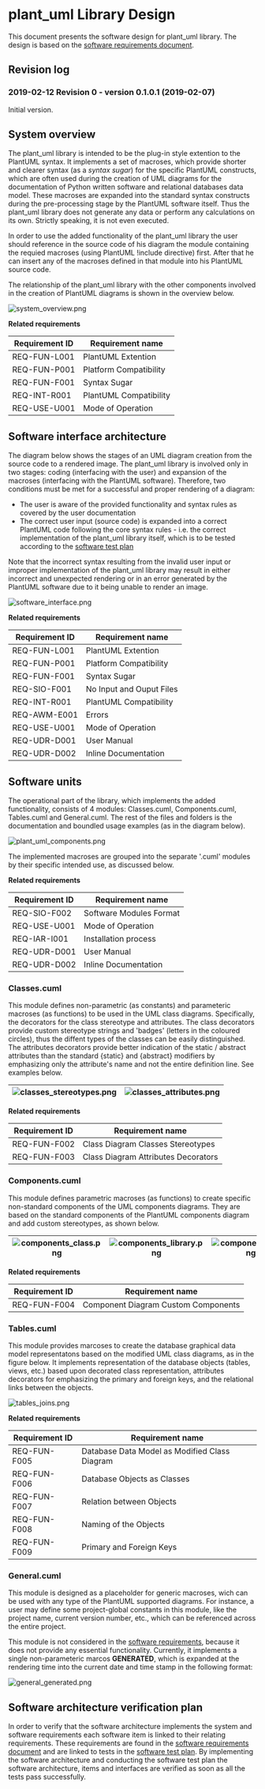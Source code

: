 # plant_uml Library Design

This document presents the software design for plant_uml library. The design is based on the [software requirements document](./requirements.md).

## Revision log

### 2019-02-12 Revision 0 - version 0.1.0.1 (2019-02-07)

Initial version.

## System overview

The plant_uml library is intended to be the plug-in style extention to the PlantUML syntax. It implements a set of macroses, which provide shorter and clearer syntax (as a *syntax sugar*) for the specific PlantUML constructs, which are often used during the creation of UML diagrams for the documentation of Python written software and relational databases data model. These macroses are expanded into the standard syntax constructs during the pre-processing stage by the PlantUML software itself. Thus the plant_uml library does not generate any data or perform any calculations on its own. Strictly speaking, it is not even executed.

In order to use the added functionality of the plant_uml library the user should reference in the source code of his diagram the module containing the requied macroses (using PlantUML !include directive) first. After that he can insert any of the macroses defined in that module into his PlantUML source code.

The relationship of the plant_uml library with the other components involved in the creation of PlantUML diagrams is shown in the overview below.

![system_overview.png](./Images/system_overview.png)

**Related requirements**

| Requirement ID | Requirement name         |
| -------------- | ------------------------ |
| REQ-FUN-L001   | PlantUML Extention       |
| REQ-FUN-P001   | Platform Compatibility   |
| REQ-FUN-F001   | Syntax Sugar             |
| REQ-INT-R001   | PlantUML Compatibility   |
| REQ-USE-U001   | Mode of Operation        |

## Software interface architecture

The diagram below shows the stages of an UML diagram creation from the source code to a rendered image. The plant_uml library is involved only in two stages: coding (interfacing with the user) and expansion of the macroses (interfacing with the PlantUML software). Therefore, two conditions must be met for a successful and proper rendering of a diagram:

* The user is aware of the provided functionality and syntax rules as covered by the user documentation
* The correct user input (source code) is expanded into a correct PlantUML code following the core syntax rules - i.e. the correct implementation of the plant_uml library itself, which is to be tested according to the [software test plan](./test_plan.md)

Note that the incorrect syntax resulting from the invalid user input or improper implementation of the plant_uml library may result in either incorrect and unexpected rendering or in an error generated by the PlantUML software due to it being unable to render an image.

![software_interface.png](./Images/software_interface.png)

**Related requirements**

| Requirement ID | Requirement name         |
| -------------- | ------------------------ |
| REQ-FUN-L001   | PlantUML Extention       |
| REQ-FUN-P001   | Platform Compatibility   |
| REQ-FUN-F001   | Syntax Sugar             |
| REQ-SIO-F001   | No Input and Ouput Files |
| REQ-INT-R001   | PlantUML Compatibility   |
| REQ-AWM-E001   | Errors                   |
| REQ-USE-U001   | Mode of Operation        |
| REQ-UDR-D001   | User Manual              |
| REQ-UDR-D002   | Inline Documentation     |

## Software units

The operational part of the library, which implements the added functionality, consists of 4 modules: Classes.cuml, Components.cuml, Tables.cuml and General.cuml. The rest of the files and folders is the documentation and boundled usage examples (as in the diagram below).

![plant_uml_components.png](./Images/plant_uml_components.png)

The implemented macroses are grouped into the separate '.cuml' modules by their specific intended use, as discussed below.

**Related requirements**

| Requirement ID | Requirement name        |
| -------------- | ----------------------- |
| REQ-SIO-F002   | Software Modules Format |
| REQ-USE-U001   | Mode of Operation       |
| REQ-IAR-I001   | Installation process    |
| REQ-UDR-D001   | User Manual             |
| REQ-UDR-D002   | Inline Documentation    |

### Classes.cuml

This module defines non-parametric (as constants) and parameteric macroses (as functions) to be used in the UML class diagrams. Specifically, the decorators for the class stereotype and attributes. The class decorators provide custom stereotype strings and 'badges' (letters in the coloured circles), thus the diffent types of the classes can be easily distinguished. The attributes decorators provide better indication of the static / abstract attributes than the standard {static} and {abstract} modifiers by emphasizing only the attribute's name and not the entire definition line. See examples below.

| ![classes_stereotypes.png](./Images/classes_stereotypes.png) | ![classes_attributes.png](./Images/classes_attributes.png) |
| --- | --- |

**Related requirements**

| Requirement ID | Requirement name                    |
| -------------- | ----------------------------------- |
| REQ-FUN-F002   | Class Diagram Classes Stereotypes   |
| REQ-FUN-F003   | Class Diagram Attributes Decorators |

### Components.cuml

This module defines parametric macroses (as functions) to create specific non-standard components of the UML components diagrams. They are based on the standard components of the PlantUML components diagram and add custom stereotypes, as shown below.

| ![components_class.png](./Images/components_class.png) | ![components_library.png](./Images/components_library.png) | ![components_pc.png](./Images/components_pc.png) |
| --- | --- | --- |

**Related requirements**

| Requirement ID | Requirement name                    |
| -------------- | ----------------------------------- |
| REQ-FUN-F004   | Component Diagram Custom Components |

### Tables.cuml

This module provides marcoses to create the database graphical data model representatons based on the modified UML class diagrams, as in the figure below. It implements representation of the database objects (tables, views, etc.) based upon decorated class representation, attributes decorators for emphasizing the primary and foreign keys, and the relational links between the objects.

![tables_joins.png](./Images/tables_joins.png)

**Related requirements**

| Requirement ID | Requirement name                              |
| -------------- | --------------------------------------------- |
| REQ-FUN-F005   | Database Data Model as Modified Class Diagram |
| REQ-FUN-F006   | Database Objects as Classes                   |
| REQ-FUN-F007   | Relation between Objects                      |
| REQ-FUN-F008   | Naming of the Objects                         |
| REQ-FUN-F009   | Primary and Foreign Keys                      |

### General.cuml

This module is designed as a placeholder for generic macroses, wich can be used with any type of the PlantUML supported diagrams. For instance, a user may define some project-global constants in this module, like the project name, current version number, etc., which can be referenced across the entire project.

This module is not considered in the [software requirements](./requirements.md), because it does not provide any essential functionality. Currently, it implements a single non-parameteric marcos **GENERATED**, which is expanded at the rendering time into the current date and time stamp in the following format:

![general_generated.png](./Images/general_generated.png)

## Software architecture verification plan

In order to verify that the software architecture implements the system and software requirements each software item is linked to their relating requirements. These requirements are found in the [software requirements document](./requirements.md) and are linked to tests in the [software test plan](./test_plan.md). By implementing the software architecture and conducting the software test plan the software architecture, items and interfaces are verified as soon as all the tests pass successfully.